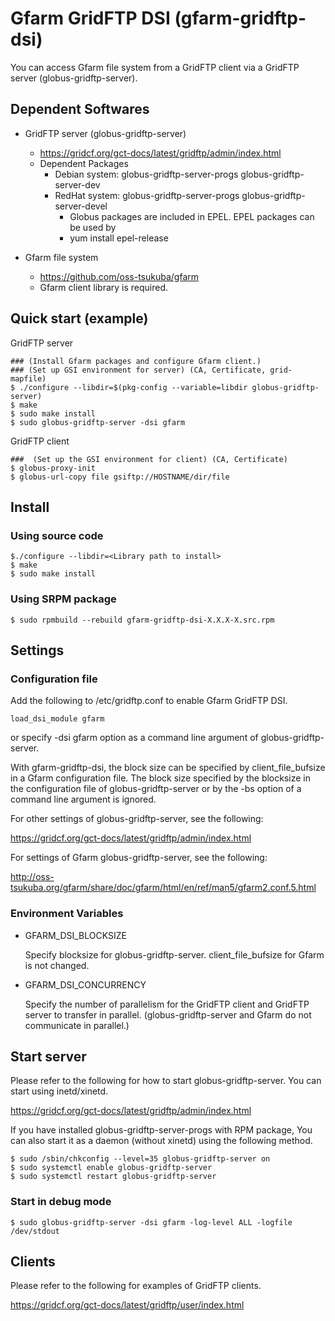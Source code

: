 # Gfarm GridFTP DSI (gfarm-gridftp-dsi)

You can access Gfarm file system from a GridFTP client via a GridFTP
server (globus-gridftp-server).

## Dependent Softwares

- GridFTP server (globus-gridftp-server)
  - https://gridcf.org/gct-docs/latest/gridftp/admin/index.html
  - Dependent Packages
    - Debian system: globus-gridftp-server-progs globus-gridftp-server-dev
    - RedHat system: globus-gridftp-server-progs globus-gridftp-server-devel
      - Globus packages are included in EPEL.  EPEL packages can be used by
      - yum install epel-release

- Gfarm file system
  - https://github.com/oss-tsukuba/gfarm
  - Gfarm client library is required.

## Quick start (example)

GridFTP server
```
### (Install Gfarm packages and configure Gfarm client.)
### (Set up GSI environment for server) (CA, Certificate, grid-mapfile)
$ ./configure --libdir=$(pkg-config --variable=libdir globus-gridftp-server)
$ make
$ sudo make install
$ sudo globus-gridftp-server -dsi gfarm
```

GridFTP client
```
###  (Set up the GSI environment for client) (CA, Certificate)
$ globus-proxy-init
$ globus-url-copy file gsiftp://HOSTNAME/dir/file
```

## Install

### Using source code

```
$./configure --libdir=<Library path to install>
$ make
$ sudo make install
```

### Using SRPM package

```
$ sudo rpmbuild --rebuild gfarm-gridftp-dsi-X.X.X-X.src.rpm
```

## Settings

### Configuration file

Add the following to /etc/gridftp.conf to enable Gfarm GridFTP DSI.

```
load_dsi_module gfarm
```

or specify -dsi gfarm option as a command line argument of
globus-gridftp-server.

With gfarm-gridftp-dsi, the block size can be specified by
client_file_bufsize in a Gfarm configuration file.  The block size
specified by the blocksize in the configuration file of
globus-gridftp-server or by the -bs option of a command line argument
is ignored.

For other settings of globus-gridftp-server, see the following:

https://gridcf.org/gct-docs/latest/gridftp/admin/index.html

For settings of Gfarm globus-gridftp-server, see the following:

http://oss-tsukuba.org/gfarm/share/doc/gfarm/html/en/ref/man5/gfarm2.conf.5.html

### Environment Variables

* GFARM_DSI_BLOCKSIZE

  Specify blocksize for globus-gridftp-server.
  client_file_bufsize for Gfarm is not changed.

* GFARM_DSI_CONCURRENCY

  Specify the number of parallelism for the GridFTP client and GridFTP
  server to transfer in parallel.
  (globus-gridftp-server and Gfarm do not communicate in parallel.)

## Start server

Please refer to the following for how to start globus-gridftp-server.
You can start using inetd/xinetd.

https://gridcf.org/gct-docs/latest/gridftp/admin/index.html

If you have installed globus-gridftp-server-progs with RPM package,
You can also start it as a daemon (without xinetd) using the following
method.

```
$ sudo /sbin/chkconfig --level=35 globus-gridftp-server on
$ sudo systemctl enable globus-gridftp-server
$ sudo systemctl restart globus-gridftp-server
```

### Start in debug mode

```
$ sudo globus-gridftp-server -dsi gfarm -log-level ALL -logfile /dev/stdout
```

## Clients

Please refer to the following for examples of GridFTP clients.

https://gridcf.org/gct-docs/latest/gridftp/user/index.html

